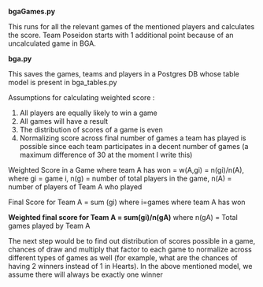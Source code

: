 <b>bgaGames.py</b>

This runs for all the relevant games of the mentioned players and calculates the score. Team Poseidon starts with 1 additional point because of an uncalculated game in BGA.

<b>bga.py</b>

This saves the games, teams and players in a Postgres DB whose table model is present in bga_tables.py



Assumptions for calculating weighted score :
1. All players are equally likely to win a game
2. All games will have a result
3. The distribution of scores of a game is even
4. Normalizing score across final number of games a team has played is possible since each team participates in a decent number of games (a maximum difference of 30 at the moment I write this)

Weighted Score in a Game where team A has won = w(A,gi) = n(gi)/n(A), where gi = game i, n(g) = number of total players in the game, n(A) = number of players of Team A who played

Final Score for Team A = sum (gi) where i=games where team A has won

**Weighted final score for Team A = sum(gi)/n(gA)** where n(gA) = Total games played by Team A

The next step would be to find out distribution of scores possible in a game, chances of draw and multiply that factor to each game to normalize across different types of games as well (for example, what are the chances of having 2 winners instead of 1 in Hearts). In the above mentioned model, we assume there will always be exactly one winner
